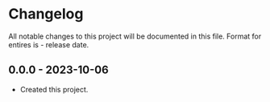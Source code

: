 # Changelog
All notable changes to this project will be documented in this file.
Format for entires is <version-string> - release date.

## 0.0.0 - 2023-10-06
- Created this project.